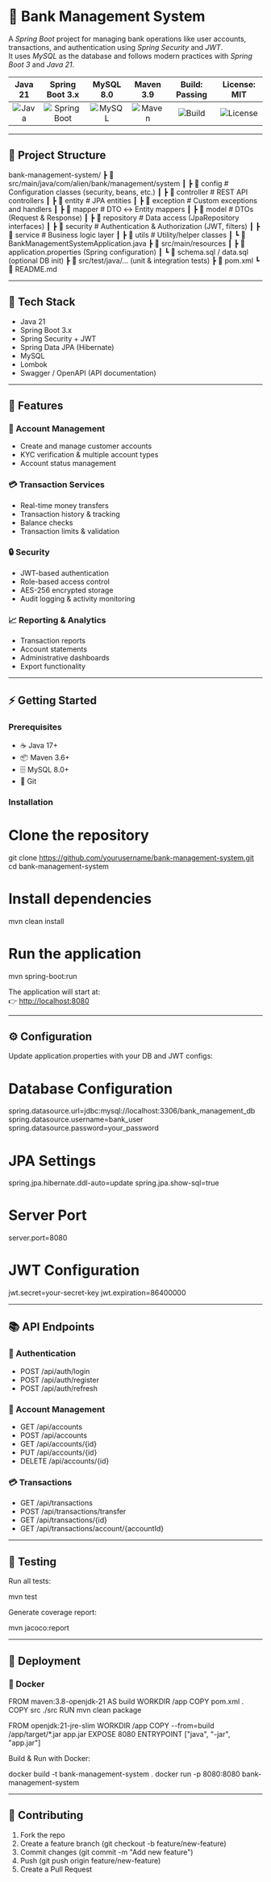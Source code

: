 # 🏦 Bank Management System  

A *Spring Boot* project for managing bank operations like user accounts, transactions, and authentication using *Spring Security* and *JWT*.  
It uses *MySQL* as the database and follows modern practices with *Spring Boot 3* and *Java 21*.  


| Java 21 | Spring Boot 3.x | MySQL 8.0 | Maven 3.9 | Build: Passing | License: MIT |
|:-------:|:---------------:|:---------:|:---------:|:--------------:|:------------:|
| ![Java](https://img.shields.io/badge/Java-21-red?logo=openjdk) | ![Spring Boot](https://img.shields.io/badge/Spring%20Boot-3.2-brightgreen?logo=springboot) | ![MySQL](https://img.shields.io/badge/MySQL-8.0-blue?logo=mysql) | ![Maven](https://img.shields.io/badge/Maven-3.9-orange?logo=apachemaven) | ![Build](https://img.shields.io/badge/Build-Passing-success?logo=githubactions) | ![License](https://img.shields.io/badge/License-MIT-yellow) |


---

## 📂 Project Structure  


bank-management-system/
 ┣ 📂 src/main/java/com/alien/bank/management/system
 ┃ ┣ 📂 config        # Configuration classes (security, beans, etc.)
 ┃ ┣ 📂 controller    # REST API controllers
 ┃ ┣ 📂 entity        # JPA entities
 ┃ ┣ 📂 exception     # Custom exceptions and handlers
 ┃ ┣ 📂 mapper        # DTO ↔ Entity mappers
 ┃ ┣ 📂 model         # DTOs (Request & Response)
 ┃ ┣ 📂 repository    # Data access (JpaRepository interfaces)
 ┃ ┣ 📂 security      # Authentication & Authorization (JWT, filters)
 ┃ ┣ 📂 service       # Business logic layer
 ┃ ┣ 📂 utils         # Utility/helper classes
 ┃ ┗ 📜 BankManagementSystemApplication.java
 ┣ 📂 src/main/resources
 ┃ ┣ 📜 application.properties (Spring configuration)
 ┃ ┗ 📜 schema.sql / data.sql (optional DB init)
 ┣ 📂 src/test/java/... (unit & integration tests)
 ┣ 📜 pom.xml
 ┗ 📜 README.md


---

## 🚀 Tech Stack  

- Java 21  
- Spring Boot 3.x  
- Spring Security + JWT  
- Spring Data JPA (Hibernate)  
- MySQL  
- Lombok  
- Swagger / OpenAPI (API documentation)  

---

## 🎯 Features  

### 👤 Account Management  
- Create and manage customer accounts  
- KYC verification & multiple account types  
- Account status management  

### 💳 Transaction Services  
- Real-time money transfers  
- Transaction history & tracking  
- Balance checks  
- Transaction limits & validation  

### 🔒 Security  
- JWT-based authentication  
- Role-based access control  
- AES-256 encrypted storage  
- Audit logging & activity monitoring  

### 📈 Reporting & Analytics  
- Transaction reports  
- Account statements  
- Administrative dashboards  
- Export functionality  

---

## ⚡ Getting Started  

### Prerequisites  
- ☕ Java 17+  
- 📦 Maven 3.6+  
- 🗄 MySQL 8.0+  
- 🔧 Git  

### Installation  


# Clone the repository
git clone https://github.com/yourusername/bank-management-system.git
cd bank-management-system

# Install dependencies
mvn clean install

# Run the application
mvn spring-boot:run


The application will start at:  
👉 [http://localhost:8080](http://localhost:8080)

---

## ⚙ Configuration  

Update application.properties with your DB and JWT configs:  


# Database Configuration
spring.datasource.url=jdbc:mysql://localhost:3306/bank_management_db
spring.datasource.username=bank_user
spring.datasource.password=your_password

# JPA Settings
spring.jpa.hibernate.ddl-auto=update
spring.jpa.show-sql=true

# Server Port
server.port=8080

# JWT Configuration
jwt.secret=your-secret-key
jwt.expiration=86400000


---

## 📚 API Endpoints  

### 🔑 Authentication  
- POST /api/auth/login  
- POST /api/auth/register  
- POST /api/auth/refresh  

### 👤 Account Management  
- GET /api/accounts  
- POST /api/accounts  
- GET /api/accounts/{id}  
- PUT /api/accounts/{id}  
- DELETE /api/accounts/{id}  

### 💳 Transactions  
- GET /api/transactions  
- POST /api/transactions/transfer  
- GET /api/transactions/{id}  
- GET /api/transactions/account/{accountId}  

---

## 🧪 Testing  

Run all tests:  

mvn test


Generate coverage report:  

mvn jacoco:report


---

## 🚀 Deployment  

### 🐋 Docker  


FROM maven:3.8-openjdk-21 AS build
WORKDIR /app
COPY pom.xml .
COPY src ./src
RUN mvn clean package

FROM openjdk:21-jre-slim
WORKDIR /app
COPY --from=build /app/target/*.jar app.jar
EXPOSE 8080
ENTRYPOINT ["java", "-jar", "app.jar"]


Build & Run with Docker:  

docker build -t bank-management-system .
docker run -p 8080:8080 bank-management-system


---

## 🤝 Contributing  

1. Fork the repo  
2. Create a feature branch (git checkout -b feature/new-feature)  
3. Commit changes (git commit -m "Add new feature")  
4. Push (git push origin feature/new-feature)  
5. Create a Pull Request  
```
